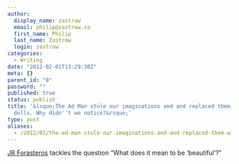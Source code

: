 ```yaml
---
author:
  display_name: zastrow
  email: philip@zastrow.co
  first_name: Philip
  last_name: Zastrow
  login: zastrow
categories:
  - Writing
date: "2012-02-01T13:29:38Z"
meta: {}
parent_id: "0"
password: ""
published: true
status: publish
title: '&lsquo;The Ad Man stole our imaginations and and replaced them with Barbie
  dolls. Why didn''t we notice?&rsquo;'
type: post
aliases:
  - /2012/02/the-ad-man-stole-our-imaginations-and-and-replaced-them-with-barbie-dolls-why-didnt-we-notice/
---
```

<p><a href="http://jrforasteros.com/2012/02/01/don-draper-stole-our-imaginations/">JR Forasteros</a> tackles the question “What does it mean to be ‘beautiful’?”</p>
